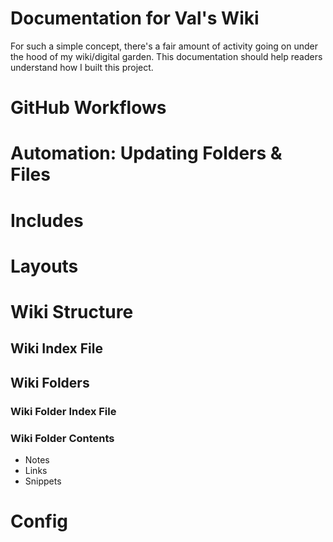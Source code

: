 # Documentation for Val's Wiki

For such a simple concept, there's a fair amount of activity going on under the hood of my wiki/digital garden. This documentation should help readers understand how I built this project.  

# GitHub Workflows

# Automation: Updating Folders & Files

# Includes

# Layouts

# Wiki Structure 

## Wiki Index File

## Wiki Folders

### Wiki Folder Index File

### Wiki Folder Contents

- Notes
- Links
- Snippets

# Config 
